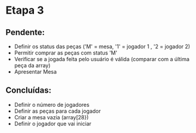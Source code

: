 # Etapa 3

## Pendente:
  - Definir os status das peças ('M' =  mesa, '1' = jogador 1 , '2 = jogador 2)
  - Permitir comprar as peças com status 'M'
  - Verificar se a jogada feita pelo usuário é válida (comparar com a última peça da array)
  - Apresentar Mesa 

## Concluídas:
  - Definir o número de jogadores
  - Definir as peças para cada jogador
  - Criar a mesa vazia (array[28})
  - Definir o jogador que vai iniciar

